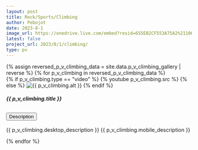 ```yaml
---
layout: post
title: Rock/Sports/Climbing
author: Pebojot
date: 2023-8-1
image_url: https://onedrive.live.com/embed?resid=655EB2CF553A75A2%2110689&authkey=%21APcJ7xGCPqvy7_Q
latest: false
project_url: 2023/8/1/climbing/
type: pv
---
```


<div class="container p-0">
  <div class="row p-0">
    {% assign reversed_p_v_climbing_data = site.data.p_v_climbing_gallery | reverse %}
    {% for p_v_climbing in reversed_p_v_climbing_data %}
    <div class="col-md-4 mt-3 col-lg-3 p-0">
      <div class="card">
        {% if p_v_climbing.type == "video" %}
        <!-- <div class="embed-responsive embed-responsive-16by9">
          <video class="embed-responsive-item w-100" controls>
            <source src="{{ p_v_climbing.src }}" type="video/mp4">
            Your browser does not support the video tag.
          </video>
        </div> -->
        {% youtube p_v_climbing.src %}
        {% else %}
        <img src="{{ p_v_climbing.src }}" class="card-img-top" alt="{{ p_v_climbing.alt }}">
        {% endif %}
        <span class="mobile__size">
          <div class="card-body">
            <h5 class="card-title fw-lighter">{{ p_v_climbing.title }}</h5>
            <div class="accordion" id="accordionExample{{ forloop.index }}">
              <div class="accordion-item">
                <h2 class="accordion-header" id="heading{{ forloop.index }}">
                  <button class="accordion-button block" type="button" data-bs-toggle="collapse"
                    data-bs-target="#collapse{{ forloop.index }}" aria-expanded="false"
                    aria-controls="collapse{{ forloop.index }}">
                    Description
                  </button>
                </h2>
                <div id="collapse{{ forloop.index }}" class="accordion-collapse collapse block"
                  aria-labelledby="heading{{ forloop.index }}" data-bs-parent="#accordionExample{{ forloop.index }}">
                  <div class="accordion-body">
                    <p class="card-text fw-lighter">
                      <span class="desktop__size">{{ p_v_climbing.desktop_description }}</span>
                      <span class="mobile__size">{{ p_v_climbing.mobile_description }}</span>
                    </p>
                  </div>
                </div>
              </div>
            </div>
          </div>
        </span>
      </div>
    </div>
    {% endfor %}
  </div>
</div>
